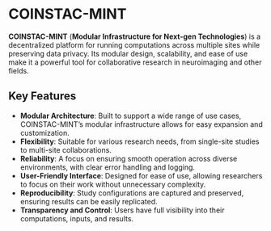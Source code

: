 # COINSTAC-MINT

**COINSTAC-MINT** (**Modular Infrastructure for Next-gen Technologies**) is a decentralized platform for running computations across multiple sites while preserving data privacy. Its modular design, scalability, and ease of use make it a powerful tool for collaborative research in neuroimaging and other fields.

## Key Features

- **Modular Architecture**: Built to support a wide range of use cases, COINSTAC-MINT’s modular infrastructure allows for easy expansion and customization.
- **Flexibility**: Suitable for various research needs, from single-site studies to multi-site collaborations.
- **Reliability**: A focus on ensuring smooth operation across diverse environments, with clear error handling and logging.
- **User-Friendly Interface**: Designed for ease of use, allowing researchers to focus on their work without unnecessary complexity.
- **Reproducibility**: Study configurations are captured and preserved, ensuring results can be easily replicated.
- **Transparency and Control**: Users have full visibility into their computations, inputs, and results.